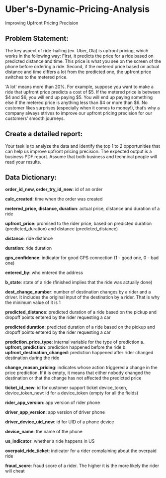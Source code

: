 # Uber's-Dynamic-Pricing-Analysis
Improving Upfront Pricing Precision

Problem Statement:
------------------
The key aspect of ride-hailing (ex. Uber, Ola) is upfront pricing, which works in the following way:
First, it predicts the price for a ride based on predicted distance and time. This price is what you see on the
screen of the phone before ordering a ride.
Second, if the metered price based on actual distance and time differs a lot from the predicted one, the upfront
price switches to the metered price.

'A lot' means more than 20%. For example, suppose you want to make a ride that upfront price predicts a cost
of $5. If the metered price is between $4 and $6, you will end up paying $5. You will end up paying something
else if the metered price is anything less than $4 or more than $6.
No customer likes surprises (especially when it comes to money!), that’s why a company always strives to
improve our upfront pricing precision for our customers’ smooth journeys.

Create a detailed report:
-------------------------
Your task is to analyze the data and identify the top 1 to 2 opportunities that can help us improve upfront pricing precision. 
The expected output is a business PDF report. Assume that both business and technical people will read your results.

Data Dictionary:
----------------
**order_id_new, order_try_id_new**: id of an order

**calc_created**: time when the order was created

**metered_price, distance, duration**: actual price, distance and duration of a ride

**upfront_price**: promised to the rider price, based on predicted duration (predicted_duration) and
distance (predicted_distance)

**distance**: ride distance

**duration**: ride duration

**gps_confidence**: indicator for good GPS connection (1 - good one, 0 - bad one)

**entered_by**: who entered the address

**b_state**: state of a ride (finished implies that the ride was actually done)

**dest_change_number**: number of destination changes by a rider and a driver. It includes the original input of
the destination by a rider. That is why the minimum value of it is 1

**predicted_distance**: predicted duration of a ride based on the pickup and dropoff points entered by the
rider requesting a car

**predicted duration**: predicted duration of a ride based on the pickup and dropoff points entered by the
rider requesting a car

**prediction_price_type**: internal variable for the type of prediction
a. **upfront, prediction**: prediction happened before the ride
b. **upfront_destination_changed**: prediction happened after rider changed destination during the ride

**change_reason_pricing**: indicates whose action triggered a change in the price prediction. If it is empty, it
means that either nobody changed the destination or that the change has not affected
the predicted price

**ticket_id_new**: id for customer support ticket
device_token, device_token_new: id for a device_token (empty for all the fields)

**rider_app_version**: app version of rider phone

**driver_app_version**: app version of driver phone

**driver_device_uid_new**: id for UID of a phone device

**device_name**: the name of the phone

**us_indicator**: whether a ride happens in US

**overpaid_ride_ticket**: indicator for a rider complaining about the overpaid ride

**fraud_score**: fraud score of a rider. The higher it is the more likely the rider will cheat
